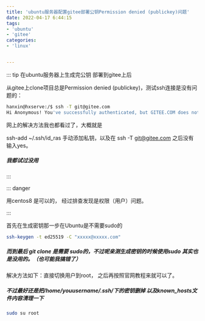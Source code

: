 ```yaml
---
title: 'ubuntu服务器配置gitee部署公钥Permission denied (publickey)问题'
date: 2022-04-17 6:44:15
tags:
- 'ubuntu'
- 'gitee'
categories:
- 'linux'


---
```


::: tip 在ubuntu服务器上生成完公钥 部署到gitee上后

从gitee上clone项目总是Permission denied (publickey)，测试ssh连接是没有问题的：

```sh
hanxin@hxserve:/$ ssh -T git@gitee.com
Hi Anonymous! You've successfully authenticated, but GITEE.COM does not provide shell access.

```

网上的解决方法我也都看过了，大概就是

ssh-add ~/.ssh/id_ras 手动添加私钥，以及在 ssh -T git@gitee.com 之后没有输入yes。

##### 我都试过没用

:::

::: danger

用centos8 是可以的， 经过排查发现是权限（用户）问题。

:::

首先在生成密钥那一步在Ubuntu是不需要sudo的

```sh
ssh-keygen -t ed25519 -C "xxxxx@xxxxx.com"  
```

##### 而到最后 git clone 是需要 sudo的，不过呢亲测生成密钥的时候使用sudo 其实也是没用的。（也可能我搞错了）

解决方法如下：直接切换用户到root， 之后再按照官网教程来就可以了。

##### 不过最好还是把/home/youusername/.ssh/下的密钥删掉 以及known_hosts文件内容清理一下

```sh
sudo su root
```

